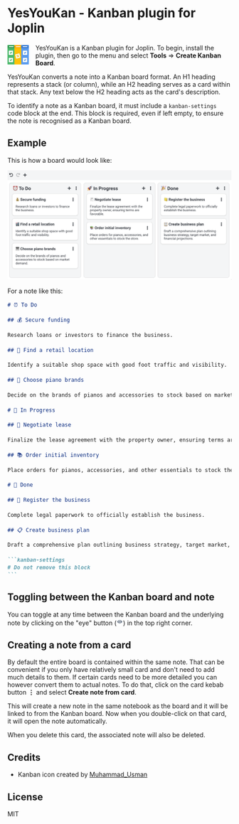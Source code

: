 # YesYouKan - Kanban plugin for Joplin

<img style="float:left; margin-right: 15px; margin-bottom:15px;" src="doc/images/icon48.png"/>

YesYouKan is a Kanban plugin for Joplin. To begin, install the plugin, then go to the menu and select **Tools** => **Create Kanban Board**.

YesYouKan converts a note into a Kanban board format. An H1 heading represents a stack (or column), while an H2 heading serves as a card within that stack. Any text below the H2 heading acts as the card's description.

To identify a note as a Kanban board, it must include a `kanban-settings` code block at the end. This block is required, even if left empty, to ensure the note is recognised as a Kanban board.

## Example

This is how a board would look like:

![Example kanban board](./doc/images/ExampleBoard.png)

For a note like this:

````markdown
# ⏰ To Do

## 💰 Secure funding

Research loans or investors to finance the business.

## 🏬 Find a retail location

Identify a suitable shop space with good foot traffic and visibility.

## 🎹 Choose piano brands

Decide on the brands of pianos and accessories to stock based on market demand.

# 🚀 In Progress

## 🧾 Negotiate lease

Finalize the lease agreement with the property owner, ensuring terms are favorable.

## 📚 Order initial inventory

Place orders for pianos, accessories, and other essentials to stock the store.

# 🎉 Done

## 📒 Register the business

Complete legal paperwork to officially establish the business.

## 📋 Create business plan

Draft a comprehensive plan outlining business strategy, target market, and financial projections.

```kanban-settings
# Do not remove this block
```
````

## Toggling between the Kanban board and note

You can toggle at any time between the Kanban board and the underlying note by clicking on the "eye" button (<img style="height: 16px;" src="./doc/images/ToggleButton.png"/>) in the top right corner.

## Creating a note from a card

By default the entire board is contained within the same note. That can be convenient if you only have relatively small card and don't need to add much details to them. If certain cards need to be more detailed you can however convert them to actual notes. To do that, click on the card kebab button **⋮** and select **Create note from card**.

This will create a new note in the same notebook as the board and it will be linked to from the Kanban board. Now when you double-click on that card, it will open the note automatically.

When you delete this card, the associated note will also be deleted.

## Credits

- Kanban icon created by [Muhammad_Usman](https://www.flaticon.com/authors/muhammad-usman)

## License 

MIT
